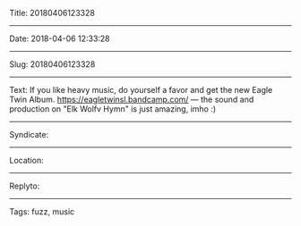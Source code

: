 Title: 20180406123328

----

Date: 2018-04-06 12:33:28

----

Slug: 20180406123328

----

Text: If you like heavy music, do yourself a favor and get the new Eagle Twin Album. https://eagletwinsl.bandcamp.com/ — the sound and production on "Elk Wolfv Hymn" is just amazing, imho :)

----

Syndicate: <a href="https://brid.gy/publish/twitter"></a>

----

Location: 

----

Replyto: 

----

Tags: fuzz, music